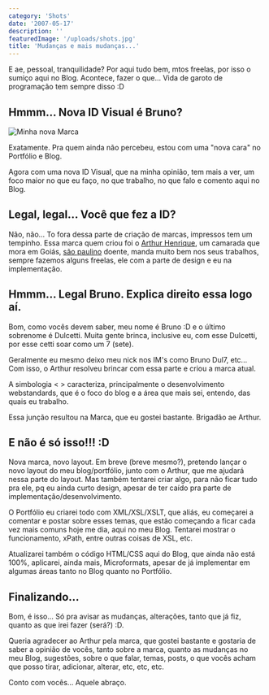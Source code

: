 ```yaml
---
category: 'Shots'
date: '2007-05-17'
description: ''
featuredImage: '/uploads/shots.jpg'
title: 'Mudanças e mais mudanças...'
---
```


E ae, pessoal, tranquilidade? Por aqui tudo bem, mtos freelas, por isso o sumiço aqui no Blog. Acontece, fazer o que... Vida de garoto de programação tem sempre disso :D

## Hmmm... Nova ID Visual é Bruno?

![Minha nova Marca](/uploads/502146114_b617a5b3f9_o.jpg)

Exatamente. Pra quem ainda não percebeu, estou com uma "nova cara" no Portfólio e Blog.

Agora com uma nova ID Visual, que na minha opinião, tem mais a ver, um foco maior no que eu faço, no que trabalho, no que falo e comento aqui no Blog.

## Legal, legal... Você que fez a ID?

Não, não... To fora dessa parte de criação de marcas, impressos tem um tempinho. Essa marca quem criou foi o [Arthur Henrique](http://www.arthurhenrique.com/), um camarada que mora em Goiás, [são paulino](http://globoesporte.globo.com/ESP/Home/0,,4286,00.html) doente, manda muito bem nos seus trabalhos, sempre fazemos alguns freelas, ele com a parte de design e eu na implementação.

## Hmmm... Legal Bruno. Explica direito essa logo aí.

Bom, como vocês devem saber, meu nome é Bruno :D e o último sobrenome é Dulcetti. Muita gente brinca, inclusive eu, com esse Dulcetti, por esse cetti soar como um 7 (sete).

Geralmente eu mesmo deixo meu nick nos IM's como Bruno Dul7, etc... Com isso, o Arthur resolveu brincar com essa parte e criou a marca atual.

A simbologia < > caracteriza, principalmente o desenvolvimento webstandards, que é o foco do blog e a área que mais sei, entendo, das quais eu trabalho.

Essa junção resultou na Marca, que eu gostei bastante. Brigadão ae Arthur.

## E não é só isso!!! :D

Nova marca, novo layout. Em breve (breve mesmo?), pretendo lançar o novo layout do meu blog/portfólio, junto com o Arthur, que me ajudará nessa parte do layout. Mas também tentarei criar algo, para não ficar tudo pra ele, pq eu ainda curto design, apesar de ter caído pra parte de implementação/desenvolvimento.

O Portfólio eu criarei todo com XML/XSL/XSLT, que aliás, eu começarei a comentar e postar sobre esses temas, que estão começando a ficar cada vez mais comuns hoje me dia, aqui no meu Blog. Tentarei mostrar o funcionamento, xPath, entre outras coisas de XSL, etc.

Atualizarei também o código HTML/CSS aqui do Blog, que ainda não está 100%, aplicarei, ainda mais, Microformats, apesar de já implementar em algumas áreas tanto no Blog quanto no Portfólio.

## Finalizando...

Bom, é isso... Só pra avisar as mudanças, alterações, tanto que já fiz, quanto as que irei fazer (será?) :D.

Queria agradecer ao Arthur pela marca, que gostei bastante e gostaria de saber a opinião de vocês, tanto sobre a marca, quanto as mudanças no meu Blog, sugestões, sobre o que falar, temas, posts, o que vocês acham que posso tirar, adicionar, alterar, etc, etc, etc.

Conto com vocês... Aquele abraço.
